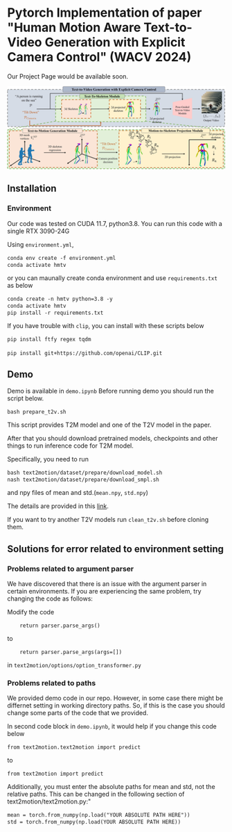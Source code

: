# Pytorch Implementation of paper "Human Motion Aware Text-to-Video Generation with Explicit Camera Control" (WACV 2024)


Our Project Page would be available soon.


![Our frameworks](assets/main_figure_final.jpg)

## Installation

### Environment
Our code was tested on CUDA 11.7, python3.8.
You can run this code with a single RTX 3090-24G

Using `environment.yml`,
```
conda env create -f environment.yml
conda activate hmtv
```
or you can maunally create conda environment and use `requirements.txt` as below

```
conda create -n hmtv python=3.8 -y
conda activate hmtv
pip install -r requirements.txt
```

If you have trouble with `clip`, you can install with these scripts below

```
pip install ftfy regex tqdm

pip install git+https://github.com/openai/CLIP.git 
```


## Demo
Demo is available in `demo.ipynb`
Before running demo you should run the script below.
```
bash prepare_t2v.sh  
```

This script provides T2M model and one of the T2V model in the paper.

After that you should download pretrained models, checkpoints and other things to run inference code for T2M model.

Specifically, you need to run

```
bash text2motion/dataset/prepare/download_model.sh
nash text2motion/dataset/prepare/download_smpl.sh
```
and npy files of mean and std.(`mean.npy`, `std.npy`)

The details are provided in this [link](https://github.com/Mael-zys/T2M-GPT).

If you want to try another T2V models run `clean_t2v.sh` before cloning them.


## Solutions for error related to environment setting

### Problems related to argument parser

We have discovered that there is an issue with the argument parser in certain environments. If you are experiencing the same problem, try changing the code as follows:

Modify the code
```
    return parser.parse_args()
```

to 

```
    return parser.parse_args(args=[])
```
 in `text2motion/options/option_transformer.py`


### Problems related to paths
We provided demo code in our repo. However, in some case there might be differnet setting in working directory paths. So, if this is the case you should change some parts of the code that we provided.

In second code block in `demo.ipynb`, it would help if you change this code below

```
from text2motion.text2motion import predict
```

to

```
from text2motion import predict
```

Additionally, you must enter the absolute paths for mean and std, not the relative paths. This can be changed in the following section of text2motion/text2motion.py:"

```
mean = torch.from_numpy(np.load("YOUR ABSOLUTE PATH HERE"))
std = torch.from_numpy(np.load(YOUR ABSOLUTE PATH HERE))
```

